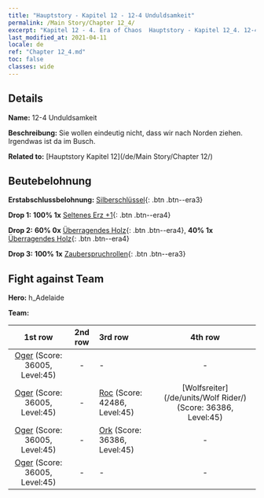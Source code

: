```yaml
---
title: "Hauptstory - Kapitel 12 - 12-4 Unduldsamkeit"
permalink: /Main Story/Chapter 12_4/
excerpt: "Kapitel 12 - 4. Era of Chaos  Hauptstory - Kapitel 12_4. 12-4 Unduldsamkeit"
last_modified_at: 2021-04-11
locale: de
ref: "Chapter 12_4.md"
toc: false
classes: wide
---
```


## Details

 **Name:** 12-4 Unduldsamkeit

 **Beschreibung:** Sie wollen eindeutig nicht, dass wir nach Norden ziehen. Irgendwas ist da im Busch.

 **Related to:** [Hauptstory Kapitel 12](/de/Main Story/Chapter 12/)

## Beutebelohnung

 **Erstabschlussbelohnung:** [Silberschlüssel](/de/Items/con_693/){: .btn .btn--era3}

 **Drop 1:** **100% 1x** [Seltenes Erz +1](/de/Items/mat_40/){: .btn .btn--era4}

 **Drop 2:** **60% 0x** [Überragendes Holz](/de/Items/mat_34/){: .btn .btn--era4}, **40% 1x** [Überragendes Holz](/de/Items/mat_34/){: .btn .btn--era4}

 **Drop 3:** **100% 1x** [Zauberspruchrollen](/de/Items/con_694/){: .btn .btn--era3}


## Fight against Team
 **Hero:** h_Adelaide

 **Team:**


  | 1st row | 2nd row | 3rd row | 4th row |
  |:----:|:----:|:----|:----:|
  | [Oger](/de/units/Ogre/) (Score: 36005, Level:45)  | - | - | - |
  | [Oger](/de/units/Ogre/) (Score: 36005, Level:45)  | - | [Roc](/de/units/Roc/) (Score: 42486, Level:45)  | [Wolfsreiter](/de/units/Wolf Rider/) (Score: 36386, Level:45)  |
  | [Oger](/de/units/Ogre/) (Score: 36005, Level:45)  | - | [Ork](/de/units/Orc/) (Score: 36386, Level:45)  | - |
  | [Oger](/de/units/Ogre/) (Score: 36005, Level:45)  | - | - | - |


